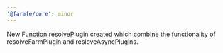```yaml
---
'@farmfe/core': minor
---
```


New Function resolvePlugin created which combine the functionality of resolveFarmPlugin and resloveAsyncPlugins.
